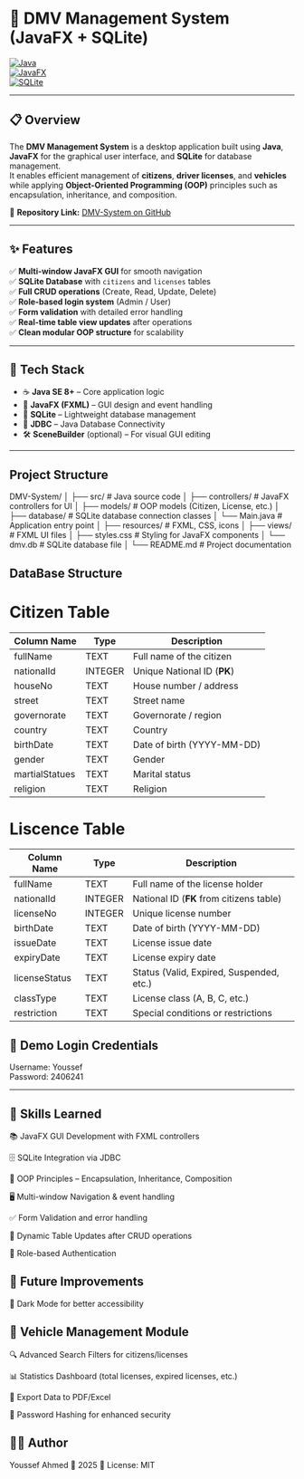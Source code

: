 # 🚗 DMV Management System (JavaFX + SQLite)

[![Java](https://img.shields.io/badge/Java-Programming-red?style=for-the-badge&logo=java&logoColor=white)](https://www.java.com/)  
[![JavaFX](https://img.shields.io/badge/JavaFX-GUI-blue?style=for-the-badge&logo=java&logoColor=white)](https://openjfx.io/)  
[![SQLite](https://img.shields.io/badge/SQLite-Database-blueviolet?style=for-the-badge&logo=sqlite&logoColor=white)](https://www.sqlite.org/index.html)  

---

## 📋 Overview  
The **DMV Management System** is a desktop application built using **Java**, **JavaFX** for the graphical user interface, and **SQLite** for database management.  
It enables efficient management of **citizens**, **driver licenses**, and **vehicles** while applying **Object-Oriented Programming (OOP)** principles such as encapsulation, inheritance, and composition.

📌 **Repository Link:** [DMV-System on GitHub](https://github.com/Youssef-Ahmed00/DMV-System.git)  

---

## ✨ Features  

✅ **Multi-window JavaFX GUI** for smooth navigation  
✅ **SQLite Database** with `citizens` and `licenses` tables  
✅ **Full CRUD operations** (Create, Read, Update, Delete)  
✅ **Role-based login system** (Admin / User)  
✅ **Form validation** with detailed error handling  
✅ **Real-time table view updates** after operations  
✅ **Clean modular OOP structure** for scalability  

---

## 🧱 Tech Stack  

- ☕ **Java SE 8+** – Core application logic  
- 🎨 **JavaFX (FXML)** – GUI design and event handling  
- 💾 **SQLite** – Lightweight database management  
- 🔗 **JDBC** – Java Database Connectivity  
- 🛠 **SceneBuilder** (optional) – For visual GUI editing  

---



## Project Structure
DMV-System/
│
├── src/                         # Java source code
│   ├── controllers/             # JavaFX controllers for UI
│   ├── models/                   # OOP models (Citizen, License, etc.)
│   ├── database/                 # SQLite database connection classes
│   └── Main.java                 # Application entry point
│
├── resources/                    # FXML, CSS, icons
│   ├── views/                     # FXML UI files
│   ├── styles.css                 # Styling for JavaFX components
│   └── dmv.db                     # SQLite database file
│
└── README.md                     # Project documentation

DataBase Structure
-
# Citizen Table
| Column Name    | Type    | Description                 |
| -------------- | ------- | --------------------------- |
| fullName       | TEXT    | Full name of the citizen    |
| nationalId     | INTEGER | Unique National ID (**PK**) |
| houseNo        | TEXT    | House number / address      |
| street         | TEXT    | Street name                 |
| governorate    | TEXT    | Governorate / region        |
| country        | TEXT    | Country                     |
| birthDate      | TEXT    | Date of birth (YYYY-MM-DD)  |
| gender         | TEXT    | Gender                      |
| martialStatues | TEXT    | Marital status              |
| religion       | TEXT    | Religion                    |


# Liscence Table

| Column Name   | Type    | Description                              |
| ------------- | ------- | ---------------------------------------- |
| fullName      | TEXT    | Full name of the license holder          |
| nationalId    | INTEGER | National ID (**FK** from citizens table) |
| licenseNo     | INTEGER | Unique license number                    |
| birthDate     | TEXT    | Date of birth (YYYY-MM-DD)               |
| issueDate     | TEXT    | License issue date                       |
| expiryDate    | TEXT    | License expiry date                      |
| licenseStatus | TEXT    | Status (Valid, Expired, Suspended, etc.) |
| classType     | TEXT    | License class (A, B, C, etc.)            |
| restriction   | TEXT    | Special conditions or restrictions       |


## 🔑 Demo Login Credentials

Username: Youssef  
Password: 2406241 

---

## 🧠 Skills Learned
📚 JavaFX GUI Development with FXML controllers

🗄 SQLite Integration via JDBC

🧩 OOP Principles – Encapsulation, Inheritance, Composition

🖥 Multi-window Navigation & event handling

✅ Form Validation and error handling

🔄 Dynamic Table Updates after CRUD operations

🔐 Role-based Authentication

##  🚀 Future Improvements
🌙 Dark Mode for better accessibility

## 📂 Vehicle Management Module

🔍 Advanced Search Filters for citizens/licenses

📊 Statistics Dashboard (total licenses, expired licenses, etc.)

📩 Export Data to PDF/Excel

🔐 Password Hashing for enhanced security

## 👨‍💻 Author
Youssef Ahmed
📅 2025
📜 License: MIT






